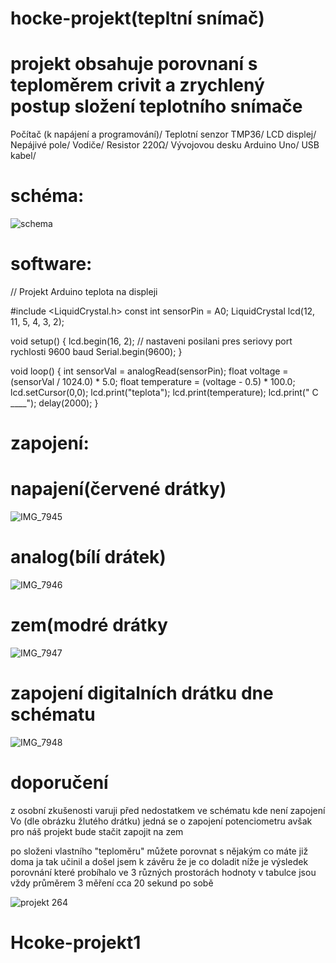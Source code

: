 # hocke-projekt(tepltní snímač)

# projekt obsahuje porovnaní s teploměrem crivit a zrychlený postup složení teplotního snímače

Počítač (k napájení a programování)/
Teplotní senzor TMP36/
LCD displej/
Nepájivé pole/
Vodiče/
Resistor 220Ω/
Vývojovou desku Arduino Uno/
USB kabel/

# schéma:

![schema](https://github.com/Hoky8/Hcoke-projekt1/assets/154540264/7711c844-d2c8-44d0-b23d-f5d2173a0ce7)




# software:

// Projekt Arduino teplota na displeji

#include <LiquidCrystal.h>
const int sensorPin = A0;
LiquidCrystal lcd(12, 11, 5, 4, 3, 2);

void setup() {
  lcd.begin(16, 2);
  // nastaveni posilani pres seriovy port rychlosti 9600 baud
  Serial.begin(9600);
}

void loop() {
  int sensorVal = analogRead(sensorPin);
  float voltage = (sensorVal / 1024.0) * 5.0;
  float temperature = (voltage - 0.5) * 100.0;
  lcd.setCursor(0,0);
  lcd.print("teplota");
  lcd.print(temperature);
  lcd.print(" C ____");
  delay(2000);
}

# zapojení:

# napajení(červené drátky)

![IMG_7945](https://github.com/Hoky8/Hcoke-projekt1/assets/154540264/1cb9afb6-1b80-41c0-8d4f-580e68a65ffa)


# analog(bílí drátek)

![IMG_7946](https://github.com/Hoky8/Hcoke-projekt1/assets/154540264/5fe094e9-80f9-42f0-a98e-c5f0c81da225)


# zem(modré drátky

![IMG_7947](https://github.com/Hoky8/Hcoke-projekt1/assets/154540264/08f07dca-9f5c-4c87-a5ec-1104dfc3d9d6)


# zapojení digitalních drátku dne schématu 

![IMG_7948](https://github.com/Hoky8/Hcoke-projekt1/assets/154540264/69309b35-992a-42f2-bdb6-c9af94148a49)
# doporučení
z osobní zkušenosti varuji před nedostatkem ve schématu kde není zapojení Vo (dle obrázku žlutého drátku) jedná se o zapojení potenciometru avšak pro náš projekt bude stačit zapojit na zem

po složeni vlastního "teploměru" můžete porovnat s nějakým co máte již doma ja tak učinil a došel jsem k závěru že je co doladit 
níže je výsledek porovnání které probíhalo ve 3 různých prostorách hodnoty v tabulce jsou vždy průměrem 3 měření cca 20 sekund po sobě 

![projekt 264](https://github.com/Hoky8/Hcoke-projekt1/assets/154540264/33c21bc6-648a-4a13-9a39-bc1575eeccdd)


# Hcoke-projekt1
